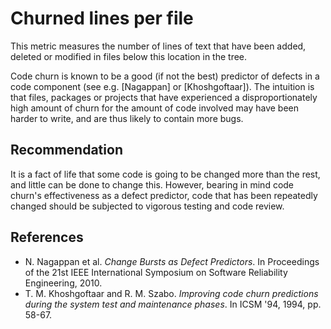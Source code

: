# Churned lines per file
This metric measures the number of lines of text that have been added, deleted or modified in files below this location in the tree.

Code churn is known to be a good (if not the best) predictor of defects in a code component (see e.g. \[Nagappan\] or \[Khoshgoftaar\]). The intuition is that files, packages or projects that have experienced a disproportionately high amount of churn for the amount of code involved may have been harder to write, and are thus likely to contain more bugs.


## Recommendation
It is a fact of life that some code is going to be changed more than the rest, and little can be done to change this. However, bearing in mind code churn's effectiveness as a defect predictor, code that has been repeatedly changed should be subjected to vigorous testing and code review.


## References
* N. Nagappan et al. *Change Bursts as Defect Predictors*. In Proceedings of the 21st IEEE International Symposium on Software Reliability Engineering, 2010.
* T. M. Khoshgoftaar and R. M. Szabo. *Improving code churn predictions during the system test and maintenance phases*. In ICSM '94, 1994, pp. 58-67.
